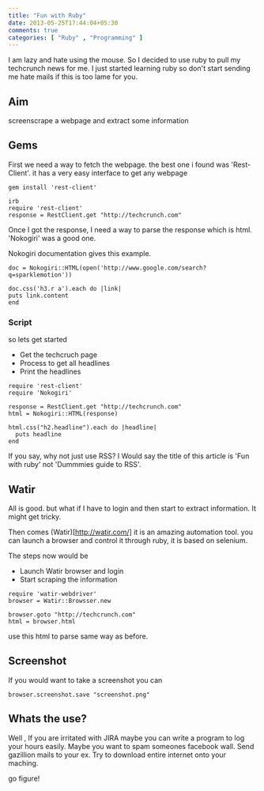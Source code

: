 ```yaml
---
title: "Fun with Ruby"
date: 2013-05-25T17:44:04+05:30
comments: true
categories: [ "Ruby" , "Programming" ]
---
```


I am lazy and hate using the mouse. So I decided to use ruby to pull my techcrunch news for me.
I just started learning ruby so don't start sending me hate mails if this is too lame for you. 

## Aim

screenscrape a webpage and extract some information

## Gems

First we need a way to fetch the webpage. the best one i found was 'Rest-Client'. it has a very easy interface to get any webpage

```
gem install 'rest-client'

irb
require 'rest-client'
response = RestClient.get "http://techcrunch.com"
```

Once I got the response, I need a way to parse the response which is html. 'Nokogiri' was a good one.

Nokogiri documentation gives this example.
```
doc = Nokogiri::HTML(open('http://www.google.com/search?q=sparklemotion'))

doc.css('h3.r a').each do |link|
puts link.content
end
```

### Script

so lets get started

* Get the techcruch page
* Process to get all headlines 
* Print the headlines

```
require 'rest-client'
require 'Nokogiri'

response = RestClient.get "http://techcrunch.com"
html = Nokogiri::HTML(response)

html.css("h2.headline").each do |headline|
  puts headline
end
```

If you say, why not just use RSS? I Would say the title of this article is 'Fun with ruby' not 'Dummmies guide to RSS'.

## Watir

All is good. but what if I have to login and then start to extract information. It might get tricky.

Then comes (Watir)[http://watir.com/] it is an amazing automation tool. you can launch a browser and control it through ruby, it is based on selenium. 

The steps now would be

* Launch Watir browser and login
* Start scraping the information


```
require 'watir-webdriver'
browser = Watir::Browsser.new

browser.goto "http://techcrunch.com"
html = browser.html

```

use this html to parse same way as before.

## Screenshot

If you would want to take a screenshot you can 

```
browser.screenshot.save "screenshot.png"
```

## Whats the use?

Well , If you are irritated with JIRA maybe you can write a program to log your hours easily.
Maybe you want to spam someones facebook wall.
Send gazillion mails to your ex.
Try to download entire internet onto your maching.

go figure!



